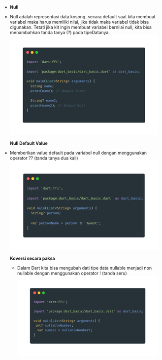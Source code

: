 - **Null**
- Null adalah representasi data kosong, secara default saat kita membuat variabel maka harus memiliki nilai, jika tidak maka variabel tidak bisa digunakan. Tetati jika kit ingin membuat variabel bernilai null, kita bisa menambahkan tanda tanya (?) pada tipeDatanya.
  ![Nullable](images/nullable.png)

  **Null Default Value**

* Memberikan value default pada variabel null dengan menggunakan operator ?? (tanda tanya dua kali)
  ![Default Value](images/default_value.png)

  **Koversi secara paksa**

  - Dalam Dart kita bisa mengubah dati tipe data nullable menjadi non nullable dengan menggunakan operator ! (tanda seru)
    ![Konversi Paksa](images/konversi.png)
